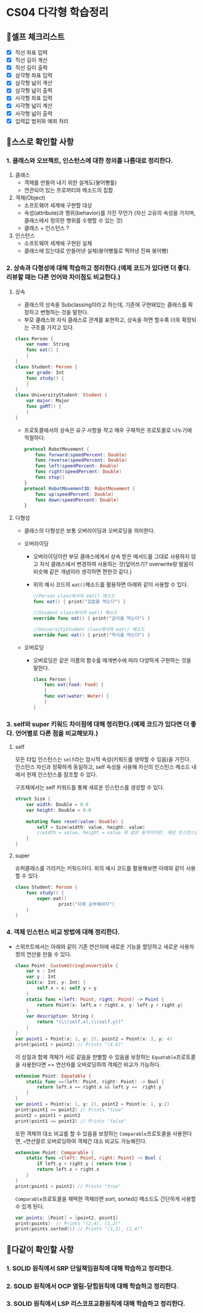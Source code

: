 # CS04 다각형 학습정리

## 📌셀프 체크리스트

* [x] 직선 좌표 입력
* [x] 직선 길이 계산
* [x] 직선 길이 출력
* [x] 삼각형 좌표 입력
* [x] 삼각형 넓이 계산
* [x] 삼각형 넓이 출력
* [x] 사각형 좌표 입력
* [x] 사각형 넓이 계산
* [x] 사각형 넓이 출력
* [x] 입력값 범위와 예외 처리

## 📌스스로 확인할 사항

### 1. 클래스와 오브젝트, 인스턴스에 대한 정의를 나름대로 정리한다.

1. 클래스
	* 객체를 만들어 내기 위한 설계도(붕어빵틀)
	* 연관되어 있는 프로퍼티와 메소드의 집합
2. 객체(Object)
	* 소프트웨어 세계에 구현할 대상
	* 속성(attribute)과 행위(behavior)를 가진 무언가 (자신 고유의 속성을 가지며, 클래스에서 정의한 행위를 수행할 수 있는 것)
	* 클래스 + 인스턴스 ?
3. 인스턴스
	* 소프트웨어 세계에 구현된 실체
	* 클래스에 있는대로 만들어낸 실체(붕어빵틀로 찍어낸 진짜 붕어빵)

### 2. 상속과 다형성에 대해 학습하고 정리한다.(예제 코드가 있다면 더 좋다. 리뷰할 때는 다른 언어와 차이점도 비교한다.)

1. 상속

	* 클래스의 상속을 Subclassing이라고 하는데, 기존에 구현돼있는 클래스를 확장하고 변형하는 것을 말한다.
	* 부모 클래스와 자식 클래스로 관계를 표현하고, 상속을 하면 할수록 더욱 확장되는 구조를 가지고 있다.

	```swift
	class Person {
	    var name: String
	    func eat() {
	    }
	}
	class Student: Person {
	    var grade: Int
	    func study() {
	    }
	}
	class UniversityStudent: Student {
	    var major: Major
	    func goMT() {
	    }
	}
	```

	* 프로토콜에서의 상속은 요구 사항을 작고 매우 구체적은 프로토콜로 나누기에 적절하다.

		```swift
		protocol RobotMovement {
		    func forward(speedPercent: Double)
		    func reverse(speedPercent: Double)
		    func left(speedPercent: Double)
		    func right(speedPercent: Double)
		    func stop()
		}
		protocol RobotMovement3D: RobotMovement {
		    func up(speedPercent: Double)
		    func down(speedPercent: Double)
		}
		```

2. 다형성

	* 클래스의 다형성은 보통 오버라이딩과 오버로딩을 의미한다.

	* 오버라이딩

		* 오버라이딩이란 부모 클래스에게서 상속 받은 메서드를 그대로 사용하지 않고 자식 클래스에서 변경하여 사용하는 것(덮어쓰기? overwrite랑 발음이 비슷해 같은 개념이라 생각하면 편한것 같다.)

		* 위의 예시 코드의 `eat()`메소드를 활용하면 아래와 같이 사용할 수 있다.

			```swift
			//Person class에서의 eat() 메소드
			func eat() { print("집밥을 먹는다") }
			
			//Student class에서의 eat() 메소드
			override func eat() { print("급식을 먹는다") }
			
			//UniversityStudent class에서의 eat() 메소드
			override func eat() { print("학식을 먹는다") }
			```

	* 오버로딩

		* 오버로딩은 같은 이름의 함수를 매개변수에 따라 다양하게 구현하는 것을 말한다.

			```swift
			class Person {
			    func eat(food: Food) {
			    }
			    func eat(water: Water) {
			    }
			}
			```

### 3. self와 super 키워드 차이점에 대해 정리한다.(예제 코드가 있다면 더 좋다. 언어별로 다른 점을 비교해보자.)

1. self

	모든 타입 인스턴스는 `self`라는 암시적 속성(키워드를 생략할 수 있음)을 가진다. 인스턴스 자신과 정확하게 동일하고, self 속성을 사용해 자신의 인스턴스 메소드 내에서 현재 인스턴스를 참조할 수 있다.

	구조체에서는 self 키워드를 통해 새로운 인스턴스를 생성할 수 있다.

	```swift
	struct Size {
	    var width: Double = 0.0
	    var height: Double = 0.0
	    
	    mutating func reset(value: Double) {
	        self = Size(width: value, height: value)
	        //width = value, height = value 와 같은 동작이지만, 해당 인스턴스를 새로운 인스턴스로 교체시켜준다는 점에서 다르다고 볼 수 있다.(클래스에서는 사용 불가)
	    }
	}
	```

2. super

	슈퍼클래스를 가리키는 키워드이다. 위의 예시 코드를 활용해보면 아래와 같이 사용할 수 있다.

	```swift
	class Student: Person {
	    func study() {
	        super.eat()
					print("이제 공부해야지")
	    }
	}
	```

### 4. 객체 인스턴스 비교 방법에 대해 정리한다.

* 스위프트에서는 아래와 같이 기존 연산자에 새로운 기능을 할당하고 새로운 사용자 정의 연산을 만들 수 있다.

	```swift
	class Point: CustomStringConvertible {
	    var x : Int
	    var y : Int
	    init(x: Int, y: Int) {
	        self.x = x; self.y = y
	    }
	    static func +(left: Point, right: Point) -> Point {
	        return Point(x: left.x + right.x, y: left.y + right.y)
	    }
	    var description: String {
	        return "(\\(self.x),\\(self.y))"
	    }
	}
	var point1 = Point(x: 1, y: 2), point2 = Point(x: 3, y: 4)
	print(point1 + point2) // Prints "(4,6)"
	```

	이 성질과 함께 객체가 서로 같음을 판별할 수 있음을 보장하는 `Equatable`프로토콜을 사용한다면 == 연산자를 오버로딩하여 객체간 비교가 가능하다.

	```swift
	extension Point: Equatable {
	    static func ==(left: Point, right: Point) -> Bool {
	        return left.x == right.x && left.y ==  right.y
	    }
	}
	var point1 = Point(x: 1, y: 2), point2 = Point(x: 1, y:2)
	print(point1 == point2) // Prints "true"
	point2 = point1 + point2
	print(point1 == point2) // Prints "false"
	```

	또한 객체의 대소 비교를 할 수 있음을 보장하는 `Comparable`프로토콜을 사용한다면, `<`연산잘르 오버로딩하여 객체간 대소 비교도 가능해진다.

	```swift
	extension Point: Comparable {
	    static func <(left: Point, right: Point) -> Bool {
	        if left.y < right.y { return true }
	        return left.x < right.x
	    }
	}
	print(point1 < point2) // Prints "true"
	```

	`Comparable`프로토콜을 채택한 객체라면 sort, sorted() 메소드도 간단하게 사용할 수 있게 된다.

	```swift
	var points: [Point] = [point2, point1]
	print(points)  // Prints "(2,4), (1,2)"
	print(points.sorted()) // Prints "(1,2), (2,4)"
	```

## 📌다같이 확인할 사항

### 1. SOLID 원칙에서 SRP 단일책임원칙에 대해 학습하고 정리한다.

### 2. SOLID 원칙에서 OCP 열림-닫힘원칙에 대해 학습하고 정리한다.

### 3. SOLID 원칙에서 LSP 리스코프교환원칙에 대해 학습하고 정리한다.